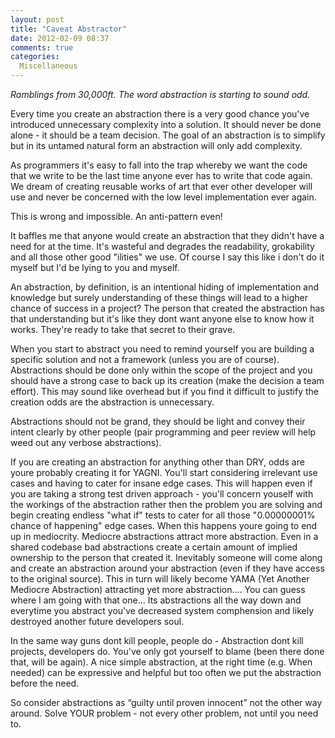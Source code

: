 ```yaml
---
layout: post
title: "Caveat Abstractor"
date: 2012-02-09 08:37
comments: true
categories:
  Miscellaneous
---
```


_Ramblings from 30,000ft.  The word abstraction is starting to sound odd._

Every time you create an abstraction there is a very good chance you've introduced unnecessary complexity into a solution.  It should never be done alone - it should be a team decision.  The goal of an abstraction is to simplify but in its untamed natural form an abstraction will only add complexity.

<!-- more -->

As programmers it's easy to fall into the trap whereby we want the code that we write to be the last time anyone ever has to write that code again.  We dream of creating reusable works of art that ever other developer will use and never be concerned with the low level implementation ever again.

This is wrong and impossible.  An anti-pattern even!

It baffles me that anyone would create an abstraction that they didn't have a need for at the time. It's wasteful and degrades the readability, grokability and all those other good "ilities" we use.  Of course I say this like i don't do it myself but I'd be lying to you and myself.

An abstraction, by definition, is an intentional hiding of implementation and knowledge but surely understanding of these things will lead to a higher chance of success in a project?  The person that created the abstraction has that understanding but it's like they dont want anyone else to know how it works.  They're ready to take that secret to their grave.

When you start to abstract you need to remind yourself you are building a specific solution and not a framework (unless you are of course).  Abstractions should be done only within the scope of the project and you should have a strong case to back up its creation (make the decision a team effort).  This may sound like overhead but if you find it difficult to justify the creation odds are the abstraction is unnecessary.

Abstractions should not be grand, they should be light and convey their intent clearly by other people (pair programming and peer review will help weed out any verbose abstractions).

If you are creating an abstraction for anything other than DRY, odds are youre probably creating it for YAGNI.  You'll start considering irrelevant use cases and having to cater for insane edge cases.  This will happen even if you are taking a strong test driven approach - you'll concern youself with the workings of the abstraction rather then the problem you are solving and begin creating endless "what if" tests to cater for all those "0.00000001% chance of happening" edge cases. When this happens youre going to end up in mediocrity.  Mediocre abstractions attract more abstraction.  Even in a shared codebase bad abstractions create a certain amount of implied ownership to the person that created it. Inevitably someone will come along and create an abstraction around your abstraction (even if they have access to the original source).  This in turn will likely become YAMA (Yet Another Mediocre Abstraction) attracting yet more abstraction.... You can guess where I am going with that one... Its abstractions all the way down and everytime you abstract you've decreased system comphension and likely destroyed another future developers soul.

In the same way guns dont kill people, people do - Abstraction dont kill projects, developers do.  You've only got yourself to blame (been there done that, will be again).  A nice simple abstraction, at the right time (e.g. When needed) can be expressive and helpful but too often we put the abstraction before the need.

So consider abstractions as “guilty until proven innocent” not the other way around.  Solve YOUR problem - not every other problem, not until you need to.